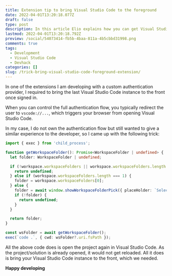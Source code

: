 ```yaml
---
title: Extension tip to bring Visual Studio Code to the foreground
date: 2022-04-01T13:20:18.077Z
draft: false
type: post
description: In this article Elio explains how you can get Visual Studio Code to be brought back to the foreground.
lastmod: 2022-04-01T13:20:18.792Z
preview: /social/54073414-fb5b-4baa-811a-4b5cbbd31998.png
comments: true
tags:
  - Development
  - Visual Studio Code
  - Devhack
categories: []
slug: /trick-bring-visual-studio-code-foreground-extension/
---
```


In one of the extensions I am developing with a custom authentication provider, I required to bring the last Visual Studio Code instance to the front once signed in.

When you can control the full authentication flow, you typically redirect the user to `vscode://...`, which triggers your browser from opening Visual Studio Code.

In my case, I do not own the authentication flow but still wanted to give a similar experience to the developer, so I came up with the following trick:

```typescript
import { exec } from 'child_process'; 

function getWorkspaceFolder(): Promise<WorkspaceFolder | undefined> {
  let folder: WorkspaceFolder | undefined;

  if (!workspace.workspaceFolders || workspace.workspaceFolders.length === 0) {
    return undefined;
  } else if (workspace.workspaceFolders.length === 1) {
    folder = workspace.workspaceFolders[0];
  } else {
    folder = await window.showWorkspaceFolderPick({ placeHolder: `Select the workspace folder` });
    if (!folder) {
      return undefined;
    }
  }

  return folder;
}

const wsFolder = await getWorkspaceFolder();
exec(`code .`, { cwd: wsFolder?.uri.fsPath });
```

All the above code does is open the project again in Visual Studio Code. As the project/solution is already opened, it would not get reloaded. All it does is bring your Visual Studio Code instance to the front, which we needed.

**Happy developing**